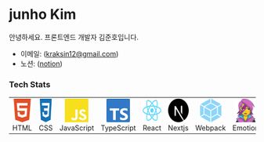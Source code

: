 <!-- Introducing -->
<h1>junho Kim</h1>

안녕하세요. 프론트엔드 개발자 김준호입니다.<br />

- 이메일: (kraksin12@gmail.com)<br />
- 노션: ([notion](https://bramble-spoonbill-594.notion.site/a7711a82c75e461bb5324d2c9932f259?pvs=4))
<!-- Tech Stats -->
### Tech Stats
<table>
  <tr>
    <td align="center" width="96">
      <img src="./assets/icons/html.svg" width="48" height="48" alt="HTML" />
      <br>HTML
    </td>
    <td align="center" width="96">
      <img src="./assets/icons/css.svg" width="48" height="48" alt="CSS" />
      <br>CSS
    </td>
    <td align="center" width="96">
      <img src="./assets/icons/javascript.svg" width="48" height="48" alt="JavaScript" />
      <br>JavaScript
    </td>
    <td align="center" width="96">
      <img src="./assets/icons/typescript.svg" width="48" height="48" alt="TypeScript" />
      <br>TypeScript
    </td>
    <td align="center" width="96">
      <img src="./assets/icons/react.svg" width="48" height="48" alt="React" />
      <br>React
    </td>
    <td align="center" width="96">
      <img src="./assets/icons/next.svg" width="48" height="48" alt="Nextjs" />
      <br>Nextjs
    </td>
    <td align="center" width="96">
      <img src="./assets/icons/webpack.svg" width="48" height="48" alt="Webpack" />
      <br>Webpack
    </td>
    <td align="center" width="96">
      <img src="https://raw.githubusercontent.com/emotion-js/emotion/main/emotion.png" width="48" height="48" alt="Emotion" />
      <br>Emotion
    </td>
    <td align="center"  width="96">
      <img src="./assets/icons/jest.svg" width="48" height="48" alt="Jest" />
      <br>Jest
    </td>
  </tr>
</table>
